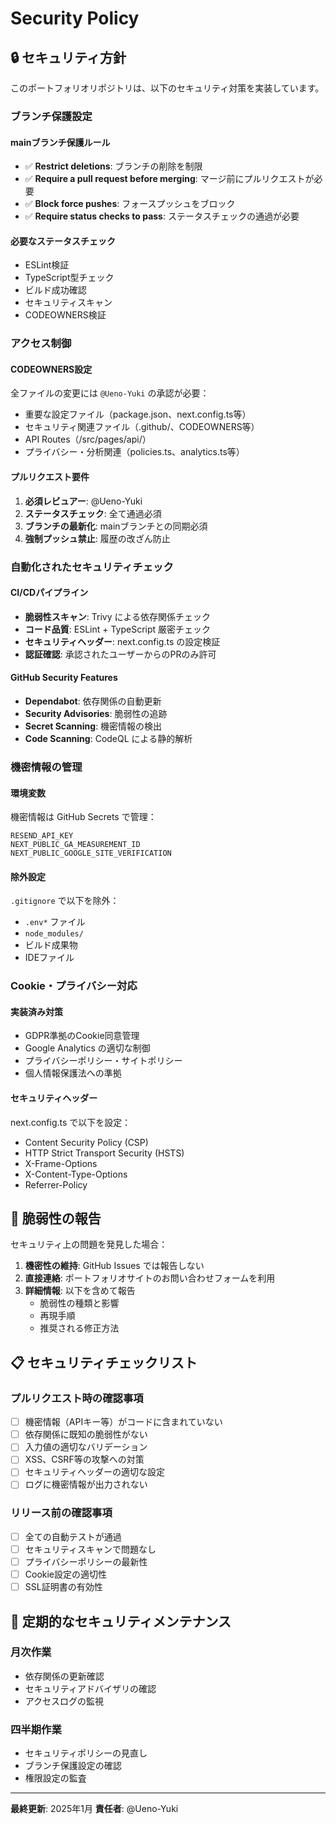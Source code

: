 # Security Policy

## 🔒 セキュリティ方針

このポートフォリオリポジトリは、以下のセキュリティ対策を実装しています。

### ブランチ保護設定

#### mainブランチ保護ルール
- ✅ **Restrict deletions**: ブランチの削除を制限
- ✅ **Require a pull request before merging**: マージ前にプルリクエストが必要
- ✅ **Block force pushes**: フォースプッシュをブロック
- ✅ **Require status checks to pass**: ステータスチェックの通過が必要

#### 必要なステータスチェック
- ESLint検証
- TypeScript型チェック
- ビルド成功確認
- セキュリティスキャン
- CODEOWNERS検証

### アクセス制御

#### CODEOWNERS設定
全ファイルの変更には `@Ueno-Yuki` の承認が必要：
- 重要な設定ファイル（package.json、next.config.ts等）
- セキュリティ関連ファイル（.github/、CODEOWNERS等）
- API Routes（/src/pages/api/）
- プライバシー・分析関連（policies.ts、analytics.ts等）

#### プルリクエスト要件
1. **必須レビュアー**: @Ueno-Yuki
2. **ステータスチェック**: 全て通過必須
3. **ブランチの最新化**: mainブランチとの同期必須
4. **強制プッシュ禁止**: 履歴の改ざん防止

### 自動化されたセキュリティチェック

#### CI/CDパイプライン
- **脆弱性スキャン**: Trivy による依存関係チェック
- **コード品質**: ESLint + TypeScript 厳密チェック
- **セキュリティヘッダー**: next.config.ts の設定検証
- **認証確認**: 承認されたユーザーからのPRのみ許可

#### GitHub Security Features
- **Dependabot**: 依存関係の自動更新
- **Security Advisories**: 脆弱性の追跡
- **Secret Scanning**: 機密情報の検出
- **Code Scanning**: CodeQL による静的解析

### 機密情報の管理

#### 環境変数
機密情報は GitHub Secrets で管理：
```
RESEND_API_KEY
NEXT_PUBLIC_GA_MEASUREMENT_ID
NEXT_PUBLIC_GOOGLE_SITE_VERIFICATION
```

#### 除外設定
`.gitignore` で以下を除外：
- `.env*` ファイル
- `node_modules/`
- ビルド成果物
- IDEファイル

### Cookie・プライバシー対応

#### 実装済み対策
- GDPR準拠のCookie同意管理
- Google Analytics の適切な制御
- プライバシーポリシー・サイトポリシー
- 個人情報保護法への準拠

#### セキュリティヘッダー
next.config.ts で以下を設定：
- Content Security Policy (CSP)
- HTTP Strict Transport Security (HSTS)
- X-Frame-Options
- X-Content-Type-Options
- Referrer-Policy

## 🚨 脆弱性の報告

セキュリティ上の問題を発見した場合：

1. **機密性の維持**: GitHub Issues では報告しない
2. **直接連絡**: ポートフォリオサイトのお問い合わせフォームを利用
3. **詳細情報**: 以下を含めて報告
   - 脆弱性の種類と影響
   - 再現手順
   - 推奨される修正方法

## 📋 セキュリティチェックリスト

### プルリクエスト時の確認事項
- [ ] 機密情報（APIキー等）がコードに含まれていない
- [ ] 依存関係に既知の脆弱性がない
- [ ] 入力値の適切なバリデーション
- [ ] XSS、CSRF等の攻撃への対策
- [ ] セキュリティヘッダーの適切な設定
- [ ] ログに機密情報が出力されない

### リリース前の確認事項
- [ ] 全ての自動テストが通過
- [ ] セキュリティスキャンで問題なし
- [ ] プライバシーポリシーの最新性
- [ ] Cookie設定の適切性
- [ ] SSL証明書の有効性

## 🔄 定期的なセキュリティメンテナンス

### 月次作業
- 依存関係の更新確認
- セキュリティアドバイザリの確認
- アクセスログの監視

### 四半期作業
- セキュリティポリシーの見直し
- ブランチ保護設定の確認
- 権限設定の監査

---

**最終更新**: 2025年1月
**責任者**: @Ueno-Yuki